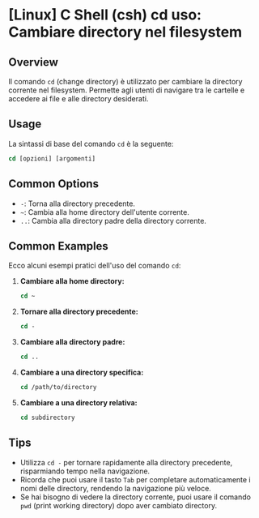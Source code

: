 # [Linux] C Shell (csh) cd uso: Cambiare directory nel filesystem

## Overview
Il comando `cd` (change directory) è utilizzato per cambiare la directory corrente nel filesystem. Permette agli utenti di navigare tra le cartelle e accedere ai file e alle directory desiderati.

## Usage
La sintassi di base del comando `cd` è la seguente:

```csh
cd [opzioni] [argomenti]
```

## Common Options
- `-`: Torna alla directory precedente.
- `~`: Cambia alla home directory dell'utente corrente.
- `..`: Cambia alla directory padre della directory corrente.

## Common Examples
Ecco alcuni esempi pratici dell'uso del comando `cd`:

1. **Cambiare alla home directory:**
   ```csh
   cd ~
   ```

2. **Tornare alla directory precedente:**
   ```csh
   cd -
   ```

3. **Cambiare alla directory padre:**
   ```csh
   cd ..
   ```

4. **Cambiare a una directory specifica:**
   ```csh
   cd /path/to/directory
   ```

5. **Cambiare a una directory relativa:**
   ```csh
   cd subdirectory
   ```

## Tips
- Utilizza `cd -` per tornare rapidamente alla directory precedente, risparmiando tempo nella navigazione.
- Ricorda che puoi usare il tasto `Tab` per completare automaticamente i nomi delle directory, rendendo la navigazione più veloce.
- Se hai bisogno di vedere la directory corrente, puoi usare il comando `pwd` (print working directory) dopo aver cambiato directory.